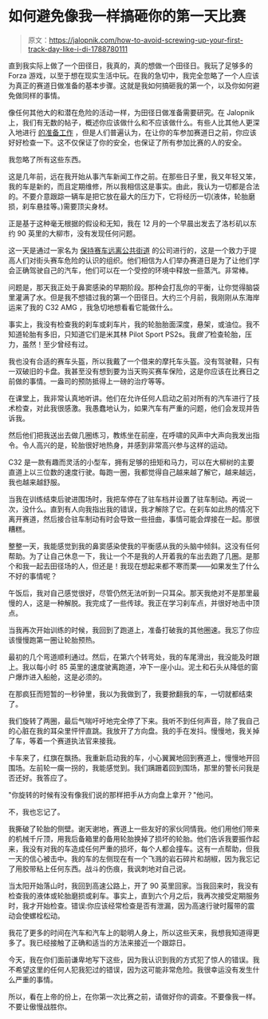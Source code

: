 # 如何避免像我一样搞砸你的第一天比赛

> 原文：<https://jalopnik.com/how-to-avoid-screwing-up-your-first-track-day-like-i-di-1788780111>

直到我实际上做了一个田径日，我真的，真的想做一个田径日。我玩了足够多的 Forza 游戏，以至于想在现实生活中玩。在我的急切中，我完全忽略了一个人应该为真正的赛道日做准备的基本步骤。这就是我如何搞砸我的第一个，以及你如何避免做同样的事情。



像任何其他大的和潜在危险的活动一样，为田径日做准备需要研究。在 Jalopnik 上，我们有无数的帖子，概述你应该做什么和不应该做什么。有些人比其他人更深入地进行 [的准备工作](http://jalopnik.com/heres-how-a-track-day-in-the-ferrari-fxx-k-really-goes-1786445069) ，但是人们普遍认为，在让你的车参加赛道日之前，你应该好好检查一下。这不仅保证了你的安全，也保证了所有参加比赛的人的安全。

我忽略了所有这些东西。

这是几年前，远在我开始从事汽车新闻工作之前。在那些日子里，我又年轻又笨，我的车是新的，而且定期维修，所以我相信这是事实。由此，我认为一切都是合法的。不要介意跟踪一辆车是把它放在最大的压力下，它将经历一切(液体，轮胎磨损，刹车悬挂等。)需要顶尖身材。

正是基于这种毫无根据的假设和无知，我在 12 月的一个早晨出发去了洛杉矶以东约 90 英里的大柳市，没有发现任何问题。

这一天是通过一家名为 [保持赛车远离公共街道](http://www.krops.org/) 的公司进行的，这是一个致力于提高人们对街头赛车危险的认识的组织。他们相信为人们举办赛道日是为了让他们学会正确驾驶自己的汽车，他们可以在一个受控的环境中释放一些蒸汽。非常棒。

问题是，那天我正处于鼻窦感染的早期阶段。那种会打乱你的平衡，让你觉得脑袋里灌满了水。但是我不想错过我的第一个田径日。大约三个月前，我刚刚从东海岸运来了我的 C32 AMG ，我急切地想看看它能做什么。

事实上，我没有检查我的刹车或刹车片，我的轮胎胎面深度，悬架，或油位。我不知道轮胎有多旧，只知道它们是米其林 Pilot Sport PS2s。我*做了*检查轮胎，压力，虽然！至少曾经有过。

我也没有合适的赛车头盔，所以我戴了一个借来的摩托车头盔。没有驾驶鞋，只有一双破旧的卡盘。我甚至没有想到要为当天购买赛车保险，这是你应该在比赛日之前做的事情。一盎司的预防抵得上一磅的治疗等等。

在课堂上，我非常认真地听讲。他们在允许任何人启动之前对所有的汽车进行了技术检查，对此我很感激。我愚蠢地认为，如果汽车有严重的问题，他们会发现并告诉我。

然后他们把我送出去做几圈练习，教练坐在前座，在呼啸的风声中大声向我发出指令。令人高兴的是，轮胎很好地热身，并感到非常高兴参与这样的运动。

C32 是一款有趣而灵活的小型车，拥有足够的扭矩和马力，可以在大柳树的主要直道上以三位数的速度行驶。每跑一圈，我都觉得自己越来越了解它，越来越远，我也越来越舒服。

当我在训练结束后驶进围场时，我把车停在了驻车档并设置了驻车制动。再说一次，没什么。直到有人向我指出我的错误，我才解除了它。在刹车如此热的情况下离开赛道，然后接合驻车制动有时会导致一些扭曲，事情可能会焊接在一起。那很糟糕。

整整一天，我能感觉到我的鼻窦感染使我的平衡感从我的头脑中倾斜。这没有任何帮助。为了让自己休息一下，我让一个不是我的人开着我的车出去跑了几圈。是那个和我一起去田径场的人，但还是！我现在想起来都不寒而栗——如果发生了什么不好的事情呢？

午饭后，我对自己感觉很好，尽管仍然无法听到一只耳朵。那天我绝对不是那里最慢的人，这是一种解脱。我完成了一些传球。我正在学习刹车点，并很好地击中顶点。

当我再次开始训练的时候，我回到了跑道上，准备打破我的其他圈速。我忘了你应该慢慢跑第一圈让轮胎预热。

最初的几个弯道顺利通过。然后，在第六个转弯处，我的车尾滑出，我没能及时跟上。我以每小时 85 英里的速度驶离跑道，冲下一座小山。泥土和石头从降低的窗户爆炸进入船舱，这是必须的。

在那疯狂而短暂的一秒钟里，我以为我做到了，我要掀翻我的车，一切就都结束了。

我们旋转了两圈，最后气喘吁吁地完全停了下来。我听不到任何声音，除了我自己的心脏在我的耳朵里怦怦直跳。我放开了方向盘。我的手在发抖。慢慢地，我关掉了车，等着一个赛道执法官来接我。

卡车来了，红旗在飘扬。我重新启动我的车，小心翼翼地回到赛道上，慢慢地开回围场。左前轮一瘸一拐的，我能感觉到。我们蹒跚着回到围场，那里的警长问我是否还好。我答应了。

"你旋转的时候有没有像我们说的那样把手从方向盘上拿开？"他问。

不，我也忘记了。

我撕破了轮胎的侧壁。谢天谢地，赛道上一些友好的家伙同情我。他们用他们带来的机械千斤顶，用我后备箱里的备用轮胎换掉了损坏的轮胎。他们告诉我要振作起来，我没有对我的车造成任何严重的损坏，每个人都会撞车。这有一点帮助，但我一天的信心被击中。我的车的左侧现在有一个飞溅的岩石碎片和胡椒，因为我忘记了用胶带粘上任何东西。战斗的伤痕，我讽刺地对自己说。

当太阳开始落山时，我回到高速公路上，开了 90 英里回家。当我回来时，我没有检查我的液体或轮胎磨损或刹车。事实上，直到六个月之后，我再次接受定期服务时，我才开始检查。错误:你应该经常检查是否有泄漏，因为高速行驶时履带的震动会使螺栓松动。

我花了更多的时间在汽车和汽车上的聪明人身上，所以这些天来，我想我知道得更多了。我已经接触了正确和适当的方法来接近一个跟踪日。

今天，我在你们面前谦卑地写下这些，因为我认识到我的方式犯了惊人的错误。我不希望这里的任何人犯我犯过的错误，因为这可能非常危险。我很幸运没有发生什么严重的事情。

所以，看在上帝的份上，在你第一次比赛之前，请做好你的调查。不要像我一样。不要让傲慢战胜你。